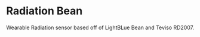 Radiation Bean
==============

Wearable Radiation sensor based off of LightBLue Bean and Teviso RD2007.
